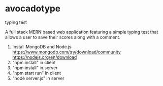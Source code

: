# avocadotype
typing test

A full stack MERN based web application featuring a simple typing test that allows a user to save their scores along with a comment.

1. Install MongoDB and Node.js <br>
   https://www.mongodb.com/try/download/community <br>
   https://nodejs.org/en/download
3. "npm install" in client
4. "npm install" in server
5. "npm start run" in client
6. "node server.js" in server
